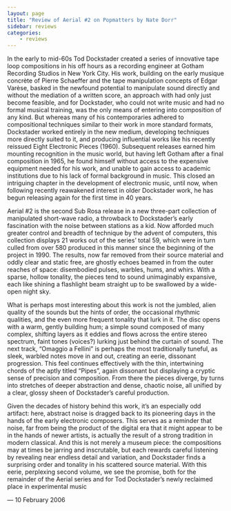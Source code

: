 ```yaml
---
layout: page
title: "Review of Aerial #2 on Popmatters by Nate Dorr"
sidebar: reviews
categories:
    - reviews
---
```


In the early to mid-60s Tod Dockstader created a series of innovative tape loop compositions in his off hours as a recording engineer at Gotham Recording Studios in New York City.  His work, building on the early musique concrète of Pierre Schaeffer and the tape manipulation concepts of Edgar Varèse, basked in the newfound potential to manipulate sound directly and without the mediation of a written score, an approach with had only just become feasible, and for Dockstader, who could not write music and had no formal musical training, was the only means of entering into composition of any kind.  But whereas many of his contemporaries adhered to compositional techniques similar to their work in more standard formats, Dockstader worked entirely in the new medium, developing techniques more directly suited to it, and producing influential works like his recently reissued Eight Electronic Pieces (1960).  Subsequent releases earned him mounting recognition in the music world, but having left Gotham after a final composition in 1965, he found himself without access to the expensive equipment needed for his work, and unable to gain access to academic institutions due to his lack of formal background in music.  This closed an intriguing chapter in the development of electronic music, until now, when following recently reawakened interest in older Dockstader work, he has begun releasing again for the first time in 40 years.

Aerial #2 is the second Sub Rosa release in a new three-part collection of manipulated short-wave radio, a throwback to Dockstader’s early fascination with the noise between stations as a kid.  Now afforded much greater control and breadth of technique by the advent of computers, this collection displays 21 works out of the series’ total 59, which were in turn culled from over 580 produced in this manner since the beginning of the project in 1990.  The results, now far removed from their source material and oddly clear and static free, are ghostly echoes beamed in from the outer reaches of space: disembodied pulses, warbles, hums, and whirs.  With a sparse, hollow tonality, the pieces tend to sound unimaginably expansive, each like shining a flashlight beam straight up to be swallowed by a wide-open night sky.

What is perhaps most interesting about this work is not the jumbled, alien quality of the sounds but the hints of order, the occasional rhythmic qualities, and the even more frequent tonality that lurk in it.  The disc opens with a warm, gently building hum; a simple sound composed of many complex, shifting layers as it eddies and flows across the entire stereo spectrum, faint tones (voices?) lurking just behind the curtain of sound.  The next track, “Omaggio a Fellini” is perhaps the most traditionally tuneful, as sleek, warbled notes move in and out, creating an eerie, dissonant progression.  This feel continues effectively with the thin, intertwining chords of the aptly titled “Pipes”, again dissonant but displaying a cryptic sense of precision and composition.  From there the pieces diverge, by turns into stretches of deeper abstraction and dense, chaotic noise, all unified by a clear, glossy sheen of Dockstader’s careful production.

Given the decades of history behind this work, it’s an especially odd artifact: here, abstract noise is dragged back to its pioneering days in the hands of the early electronic composers.  This serves as a reminder that noise, far from being the product of the digital era that it might appear to be in the hands of newer artists, is actually the result of a strong tradition in modern classical.  And this is not merely a museum piece:  the compositions may at times be jarring and inscrutable, but each rewards careful listening by revealing near endless detail and variation, and Dockstader finds a surprising order and tonality in his scattered source material.  With this eerie, perplexing second volume, we see the promise, both for the remainder of the Aerial series and for Tod Dockstader’s newly reclaimed place in experimental music 

— 10 February 2006